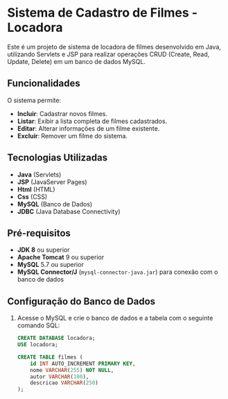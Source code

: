 # Sistema de Cadastro de Filmes - Locadora

Este é um projeto de sistema de locadora de filmes desenvolvido em Java, utilizando Servlets e JSP para realizar operações CRUD (Create, Read, Update, Delete) em um banco de dados MySQL.

## Funcionalidades

O sistema permite:
- **Incluir**: Cadastrar novos filmes.
- **Listar**: Exibir a lista completa de filmes cadastrados.
- **Editar**: Alterar informações de um filme existente.
- **Excluir**: Remover um filme do sistema.

## Tecnologias Utilizadas

- **Java** (Servlets)
- **JSP** (JavaServer Pages)
-  **Html** (HTML)
-  **Css** (CSS)
- **MySQL** (Banco de Dados)
- **JDBC** (Java Database Connectivity)

## Pré-requisitos

- **JDK 8** ou superior
- **Apache Tomcat** 9 ou superior
- **MySQL** 5.7 ou superior
- **MySQL Connector/J** (`mysql-connector-java.jar`) para conexão com o banco de dados

## Configuração do Banco de Dados

1. Acesse o MySQL e crie o banco de dados e a tabela com o seguinte comando SQL:

   ```sql
   CREATE DATABASE locadora;
   USE locadora;

   CREATE TABLE filmes (
       id INT AUTO_INCREMENT PRIMARY KEY,
       nome VARCHAR(255) NOT NULL,
       autor VARCHAR(100),
       descricao VARCHAR(250)
   );


